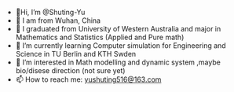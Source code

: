 - 👋Hi, I’m @Shuting-Yu
- 👋 I am from Wuhan, China
- 👀 I graduated from University of Western Australia and major in Mathematics and Statistics (Applied and Pure math)
- 🌱 I’m currently learning Computer simulation for Engineering and Science in TU Berlin and KTH Swden
- 💞️ I’m interested in Math modelling and dynamic system ,maybe bio/disese direction (not sure yet)
- 📫 How to reach me: yushuting516@163.com

<!---
Shuting-Yu/Shuting-Yu is a ✨ special ✨ repository because its `README.md` (this file) appears on your GitHub profile.
You can click the Preview link to take a look at your changes.
--->
